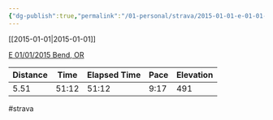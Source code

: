 ```yaml
---
{"dg-publish":true,"permalink":"/01-personal/strava/2015-01-01-e-01-01-2015-bend-or/"}
---
```



[[2015-01-01\|2015-01-01]]

[E 01/01/2015 Bend, OR](https://www.strava.com/activities/255526530)

| Distance | Time  | Elapsed Time | Pace | Elevation |
| -------- | ----- | ------------ | ---- | --------- |
| 5.51     | 51:12 | 51:12        | 9:17 | 491       |




#strava
